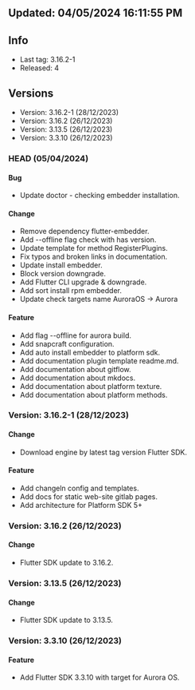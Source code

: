 ## Updated: 04/05/2024 16:11:55 PM

## Info

- Last tag: 3.16.2-1
- Released: 4

## Versions

- Version: 3.16.2-1 (28/12/2023)
- Version: 3.16.2 (26/12/2023)
- Version: 3.13.5 (26/12/2023)
- Version: 3.3.10 (26/12/2023)

### HEAD (05/04/2024)

#### Bug

- Update doctor - checking embedder installation.

#### Change

- Remove dependency flutter-embedder.
- Add --offline flag check with has version.
- Update template for method RegisterPlugins.
- Fix typos and broken links in documentation.
- Update install embedder.
- Block version downgrade.
- Add Flutter CLI upgrade & downgrade.
- Add sort install rpm embedder.
- Update check targets name AuroraOS -> Aurora

#### Feature

- Add flag --offline for aurora build.
- Add snapcraft configuration.
- Add auto install embedder to platform sdk.
- Add documentation plugin template readme.md.
- Add documentation about gitflow.
- Add documentation about mkdocs.
- Add documentation about platform texture.
- Add documentation about platform methods.

### Version: 3.16.2-1 (28/12/2023)

#### Change

- Download engine by latest tag version Flutter SDK.

#### Feature

- Add changeln config and templates.
- Add docs for static web-site gitlab pages.
- Add architecture for Platform SDK 5+

### Version: 3.16.2 (26/12/2023)

#### Change

- Flutter SDK update to 3.16.2.

### Version: 3.13.5 (26/12/2023)

#### Change

- Flutter SDK update to 3.13.5.

### Version: 3.3.10 (26/12/2023)

#### Feature

- Add Flutter SDK 3.3.10 with target for Aurora OS.
